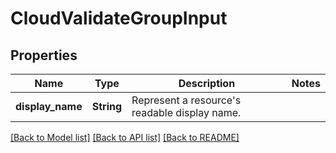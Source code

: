 # CloudValidateGroupInput

## Properties

Name | Type | Description | Notes
------------ | ------------- | ------------- | -------------
**display_name** | **String** | Represent a resource's readable display name. | 

[[Back to Model list]](../README.md#documentation-for-models) [[Back to API list]](../README.md#documentation-for-api-endpoints) [[Back to README]](../README.md)


